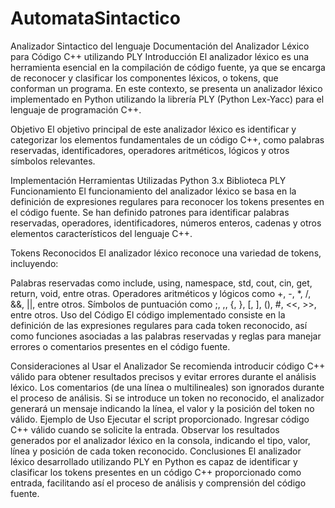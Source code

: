 # AutomataSintactico
Analizador Sintactico del lenguaje 
Documentación del Analizador Léxico para Código C++ utilizando PLY
Introducción
El analizador léxico es una herramienta esencial en la compilación de código fuente, ya que se encarga de reconocer y clasificar los componentes léxicos, o tokens, que conforman un programa. En este contexto, se presenta un analizador léxico implementado en Python utilizando la librería PLY (Python Lex-Yacc) para el lenguaje de programación C++.

Objetivo
El objetivo principal de este analizador léxico es identificar y categorizar los elementos fundamentales de un código C++, como palabras reservadas, identificadores, operadores aritméticos, lógicos y otros símbolos relevantes.

Implementación
Herramientas Utilizadas
Python 3.x
Biblioteca PLY
Funcionamiento
El funcionamiento del analizador léxico se basa en la definición de expresiones regulares para reconocer los tokens presentes en el código fuente. Se han definido patrones para identificar palabras reservadas, operadores, identificadores, números enteros, cadenas y otros elementos característicos del lenguaje C++.

Tokens Reconocidos
El analizador léxico reconoce una variedad de tokens, incluyendo:

Palabras reservadas como include, using, namespace, std, cout, cin, get, return, void, entre otras.
Operadores aritméticos y lógicos como +, -, *, /, &&, ||, entre otros.
Símbolos de puntuación como ;, ,, {, }, [, ], (), #, <<, >>, entre otros.
Uso del Código
El código implementado consiste en la definición de las expresiones regulares para cada token reconocido, así como funciones asociadas a las palabras reservadas y reglas para manejar errores o comentarios presentes en el código fuente.

Consideraciones al Usar el Analizador
Se recomienda introducir código C++ válido para obtener resultados precisos y evitar errores durante el análisis léxico.
Los comentarios (de una línea o multilineales) son ignorados durante el proceso de análisis.
Si se introduce un token no reconocido, el analizador generará un mensaje indicando la línea, el valor y la posición del token no válido.
Ejemplo de Uso
Ejecutar el script proporcionado.
Ingresar código C++ válido cuando se solicite la entrada.
Observar los resultados generados por el analizador léxico en la consola, indicando el tipo, valor, línea y posición de cada token reconocido.
Conclusiones
El analizador léxico desarrollado utilizando PLY en Python es capaz de identificar y clasificar los tokens presentes en un código C++ proporcionado como entrada, facilitando así el proceso de análisis y comprensión del código fuente.
